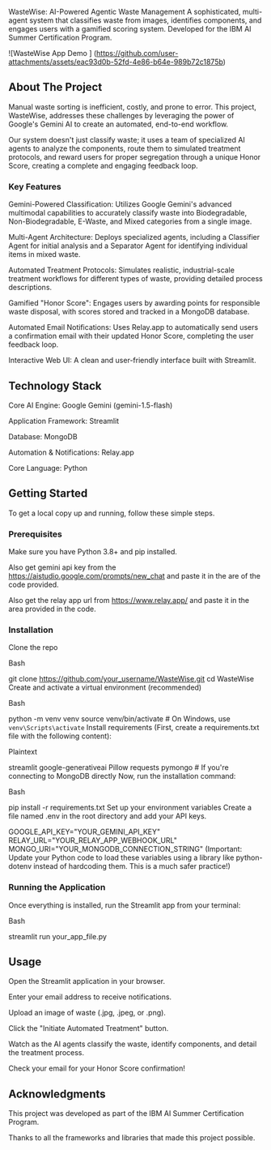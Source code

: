 WasteWise: AI-Powered Agentic Waste Management
A sophisticated, multi-agent system that classifies waste from images, identifies components, and engages users with a gamified scoring system. Developed for the IBM AI Summer Certification Program.

![WasteWise App Demo ]  (https://github.com/user-attachments/assets/eac93d0b-52fd-4e86-b64e-989b72c1875b)


## About The Project
Manual waste sorting is inefficient, costly, and prone to error. This project, WasteWise, addresses these challenges by leveraging the power of Google's Gemini AI to create an automated, end-to-end workflow.

Our system doesn't just classify waste; it uses a team of specialized AI agents to analyze the components, route them to simulated treatment protocols, and reward users for proper segregation through a unique Honor Score, creating a complete and engaging feedback loop.

### Key Features
 Gemini-Powered Classification: Utilizes Google Gemini's advanced multimodal capabilities to accurately classify waste into Biodegradable, Non-Biodegradable, E-Waste, and Mixed categories from a single image.

 Multi-Agent Architecture: Deploys specialized agents, including a Classifier Agent for initial analysis and a Separator Agent for identifying individual items in mixed waste.

 Automated Treatment Protocols: Simulates realistic, industrial-scale treatment workflows for different types of waste, providing detailed process descriptions.

Gamified "Honor Score": Engages users by awarding points for responsible waste disposal, with scores stored and tracked in a MongoDB database.

 Automated Email Notifications: Uses Relay.app to automatically send users a confirmation email with their updated Honor Score, completing the user feedback loop.

 Interactive Web UI: A clean and user-friendly interface built with Streamlit.

## Technology Stack
Core AI Engine: Google Gemini (gemini-1.5-flash)

Application Framework: Streamlit

Database: MongoDB

Automation & Notifications: Relay.app

Core Language: Python

## Getting Started
To get a local copy up and running, follow these simple steps.

### Prerequisites
Make sure you have Python 3.8+ and pip installed. 

Also get gemini api key from the https://aistudio.google.com/prompts/new_chat and paste it in the are of the code provided.

Also get the relay app url from https://www.relay.app/ and paste it in the area provided in the code.

### Installation
Clone the repo

Bash

git clone https://github.com/your_username/WasteWise.git
cd WasteWise
Create and activate a virtual environment (recommended)

Bash

python -m venv venv
source venv/bin/activate  # On Windows, use `venv\Scripts\activate`
Install requirements
(First, create a requirements.txt file with the following content):

Plaintext

streamlit
google-generativeai
Pillow
requests
pymongo # If you're connecting to MongoDB directly
Now, run the installation command:

Bash

pip install -r requirements.txt
Set up your environment variables
Create a file named .env in the root directory and add your API keys.

GOOGLE_API_KEY="YOUR_GEMINI_API_KEY"
RELAY_URL="YOUR_RELAY_APP_WEBHOOK_URL"
MONGO_URI="YOUR_MONGODB_CONNECTION_STRING"
(Important: Update your Python code to load these variables using a library like python-dotenv instead of hardcoding them. This is a much safer practice!)

### Running the Application
Once everything is installed, run the Streamlit app from your terminal:

Bash

streamlit run your_app_file.py
## Usage
Open the Streamlit application in your browser.

Enter your email address to receive notifications.

Upload an image of waste (.jpg, .jpeg, or .png).

Click the "Initiate Automated Treatment" button.

Watch as the AI agents classify the waste, identify components, and detail the treatment process.

Check your email for your Honor Score confirmation!

## Acknowledgments
This project was developed as part of the IBM AI Summer Certification Program.

Thanks to all the frameworks and libraries that made this project possible.
